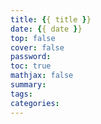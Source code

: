 ```yaml
---
title: {{ title }}
date: {{ date }} 
top: false 
cover: false 
password: 
toc: true 
mathjax: false 
summary: 
tags: 
categories: 
---
```

